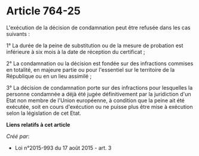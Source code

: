 # Article 764-25

L'exécution de la décision de condamnation peut être refusée dans les cas suivants : 

1° La durée de la peine de substitution ou de la mesure de probation est inférieure à six mois à la date de réception du
certificat ; 

2° La condamnation ou la décision est fondée sur des infractions commises en totalité, en majeure partie ou pour l'essentiel
sur le territoire de la République ou en un lieu assimilé ; 

3° La décision de condamnation porte sur des infractions pour lesquelles la personne condamnée a déjà été jugée
définitivement par la juridiction d'un Etat non membre de l'Union européenne, à condition que la peine ait été exécutée, soit
en cours d'exécution ou ne puisse plus être mise à exécution selon la législation de cet Etat.

**Liens relatifs à cet article**

_Créé par_:

  - Loi n°2015-993 du 17 août 2015 - art. 3
